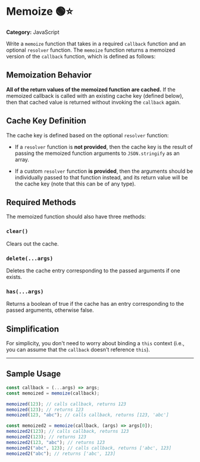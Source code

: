 # Memoize 🟢⭐

**Category:** JavaScript

Write a `memoize` function that takes in a required `callback` function and an optional `resolver` function. The `memoize` function returns a memoized version of the `callback` function, which is defined as follows:

## Memoization Behavior

**All of the return values of the memoized function are cached.** If the memoized callback is called with an existing cache key (defined below), then that cached value is returned without invoking the `callback` again.

## Cache Key Definition

The cache key is defined based on the optional `resolver` function:

- If a `resolver` function is **not provided**, then the cache key is the result of passing the memoized function arguments to `JSON.stringify` as an array.

- If a custom `resolver` function **is provided**, then the arguments should be individually passed to that function instead, and its return value will be the cache key (note that this can be of any type).

## Required Methods

The memoized function should also have three methods:

### `clear()`

Clears out the cache.

### `delete(...args)`

Deletes the cache entry corresponding to the passed arguments if one exists.

### `has(...args)`

Returns a boolean of true if the cache has an entry corresponding to the passed arguments, otherwise false.

## Simplification

For simplicity, you don't need to worry about binding a `this` context (i.e., you can assume that the `callback` doesn't reference `this`).

---

## Sample Usage

```javascript
const callback = (...args) => args;
const memoized = memoize(callback);

memoized(123); // calls callback, returns 123
memoized(123); // returns 123
memoized(123, "abc"); // calls callback, returns [123, 'abc']

const memoized2 = memoize(callback, (args) => args[0]);
memoized2(123); // calls callback, returns 123
memoized2(123); // returns 123
memoized2(123, "abc"); // returns 123
memoized2("abc", 123); // calls callback, returns ['abc', 123]
memoized2("abc"); // returns ['abc', 123]
```
